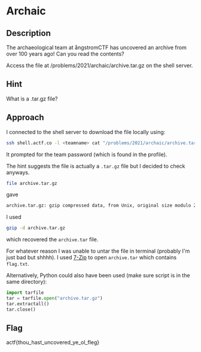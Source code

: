 # Archaic

## Description

The archaeological team at ångstromCTF has uncovered an archive from over 100 years ago! Can you read the contents?

Access the file at /problems/2021/archaic/archive.tar.gz on the shell server.

## Hint

What is a .tar.gz file?

## Approach

I connected to the shell server to download the file locally using:

```bash
ssh shell.actf.co -l <teamname> cat "/problems/2021/archaic/archive.tar.gz" > archive.tar.gz
```

It prompted for the team password (which is found in the profile).

The hint suggests the file is actually a `.tar.gz` file but I decided to check anyways.

```bash
file archive.tar.gz
```

gave

```bash
archive.tar.gz: gzip compressed data, from Unix, original size modulo 2^32 10240
```

I used

```bash
gzip -d archive.tar.gz
```

which recovered the `archive.tar` file.

For whatever reason I was unable to untar the file in terminal (probably I'm just bad but shhhh). I used [7-Zip](https://www.7-zip.org/) to open `archive.tar` which contains `flag.txt`.

Alternatively, Python could also have been used (make sure script is in the same directory):

```python
import tarfile
tar = tarfile.open("archive.tar.gz")
tar.extractall()
tar.close()
```

## Flag

actf{thou_hast_uncovered_ye_ol_fleg}
